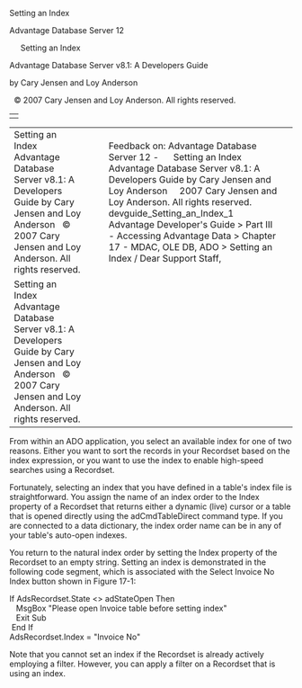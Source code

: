 Setting an Index




Advantage Database Server 12  

     Setting an Index

Advantage Database Server v8.1: A Developers Guide

by Cary Jensen and Loy Anderson

  © 2007 Cary Jensen and Loy Anderson. All rights reserved.

|  |
| --- |
|  |

|  |  |  |  |  |
| --- | --- | --- | --- | --- |
| Setting an Index  Advantage Database Server v8.1: A Developers Guide  by Cary Jensen and Loy Anderson    © 2007 Cary Jensen and Loy Anderson. All rights reserved. |  |  | Feedback on: Advantage Database Server 12 -      Setting an Index Advantage Database Server v8.1: A Developers Guide by Cary Jensen and Loy Anderson     2007 Cary Jensen and Loy Anderson. All rights reserved. devguide\_Setting\_an\_Index\_1 Advantage Developer's Guide > Part III - Accessing Advantage Data > Chapter 17 - MDAC, OLE DB, ADO > Setting an Index / Dear Support Staff, |  |
| Setting an Index  Advantage Database Server v8.1: A Developers Guide  by Cary Jensen and Loy Anderson    © 2007 Cary Jensen and Loy Anderson. All rights reserved. |  |  |  |  |

From within an ADO application, you select an available index for one of two reasons. Either you want to sort the records in your Recordset based on the index expression, or you want to use the index to enable high-speed searches using a Recordset.

Fortunately, selecting an index that you have defined in a table's index file is straightforward. You assign the name of an index order to the Index property of a Recordset that returns either a dynamic (live) cursor or a table that is opened directly using the adCmdTableDirect command type. If you are connected to a data dictionary, the index order name can be in any of your table's auto-open indexes.

You return to the natural index order by setting the Index property of the Recordset to an empty string. Setting an index is demonstrated in the following code segment, which is associated with the Select Invoice No Index button shown in Figure 17-1:

If AdsRecordset.State <> adStateOpen Then  
    MsgBox "Please open Invoice table before setting index"  
    Exit Sub  
  End If  
AdsRecordset.Index = "Invoice No"

Note that you cannot set an index if the Recordset is already actively employing a filter. However, you can apply a filter on a Recordset that is using an index.